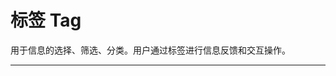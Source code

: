 # 标签 Tag

用于信息的选择、筛选、分类。用户通过标签进行信息反馈和交互操作。

---

<script setup>
import TagBasicUse from "./component/tag-basic-use.md"
import TagClose from "./component/tag-close.md"
import TagEdit from "./component/tag-edit.md"
import TagCheck from "./component/tag-check.md"
import TagColor from "./component/tag-color.md"
import TagSize from "./component/tag-size.md"
import TagLoading from "./component/tag-loading.md"
import TagIcon from "./component/tag-icon.md"
import TagBorder from "./component/tag-border.md"
import TagApi from "./component/tag-api.md"
import TagTip from "./component/tag-tip.md"
</script>

<ClientOnly>
<tag-basic-use />
<tag-close />
<tag-edit />
<tag-check />
<tag-color />
<tag-size />
<tag-loading />
<tag-icon />
<tag-border />
</ClientOnly>
<tag-api />
<tag-tip />
